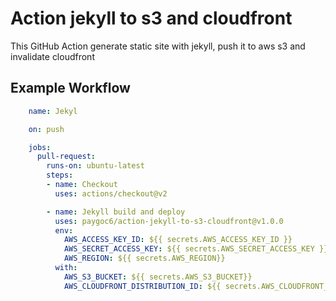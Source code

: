 # Action jekyll to s3 and cloudfront
This GitHub Action generate static site with jekyll, push it to aws s3 and invalidate cloudfront


## Example Workflow
```yaml
    name: Jekyl

    on: push

    jobs:
      pull-request:
        runs-on: ubuntu-latest
        steps:
        - name: Checkout
          uses: actions/checkout@v2

        - name: Jekyll build and deploy
          uses: paygoc6/action-jekyll-to-s3-cloudfront@v1.0.0
          env: 
            AWS_ACCESS_KEY_ID: ${{ secrets.AWS_ACCESS_KEY_ID }}
            AWS_SECRET_ACCESS_KEY: ${{ secrets.AWS_SECRET_ACCESS_KEY }}
            AWS_REGION: ${{ secrets.AWS_REGION}}
          with:
            AWS_S3_BUCKET: ${{ secrets.AWS_S3_BUCKET}}
            AWS_CLOUDFRONT_DISTRIBUTION_ID: ${{ secrets.AWS_CLOUDFRONT_DISTRIBUTION_ID }}
```

